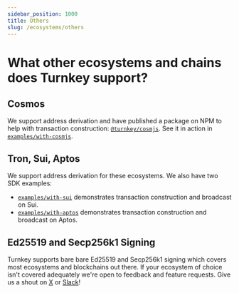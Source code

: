 ```yaml
---
sidebar_position: 1000
title: Others
slug: /ecosystems/others
---
```


# What other ecosystems and chains does Turnkey support?

## Cosmos

We support address derivation and have published a package on NPM to help with transaction construction: [`@turnkey/cosmjs`](https://www.npmjs.com/package/@turnkey/cosmjs). See it in action in [`examples/with-cosmjs`](https://github.com/tkhq/sdk/tree/main/examples/with-cosmjs).

## Tron, Sui, Aptos

We support address derivation for these ecosystems. We also have two SDK examples:
* [`examples/with-sui`](https://github.com/tkhq/sdk/tree/main/examples/with-sui) demonstrates transaction construction and broadcast on Sui.
* [`examples/with-aptos`](https://github.com/tkhq/sdk/tree/main/examples/with-aptos) demonstrates transaction construction and broadcast on Aptos.

## Ed25519 and Secp256k1 Signing

Turnkey supports bare bare Ed25519 and Secp256k1 signing which covers most ecosystems and blockchains out there. If your ecosystem of choice isn't covered adequately we're open to feedback and feature requests. Give us a shout on [X](https://x.com/turnkeyhq/) or [Slack](https://join.slack.com/t/clubturnkey/shared_invite/zt-2837d2isy-gbH60kJ~XnXSSFHiqVOrqw)!
